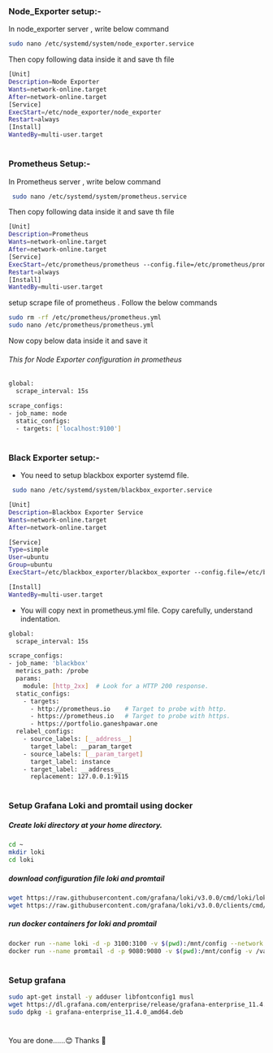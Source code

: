 ### Node_Exporter setup:-

In node_exporter server , write below command

```bash
sudo nano /etc/systemd/system/node_exporter.service
```

Then copy following data inside it and save th file

```bash
[Unit]
Description=Node Exporter
Wants=network-online.target
After=network-online.target
[Service]
ExecStart=/etc/node_exporter/node_exporter
Restart=always
[Install]
WantedBy=multi-user.target
```

#

### Prometheus Setup:-

In Prometheus server , write below command

```bash
 sudo nano /etc/systemd/system/prometheus.service
```

Then copy following data inside it and save th file

```bash
[Unit]
Description=Prometheus
Wants=network-online.target
After=network-online.target
[Service]
ExecStart=/etc/prometheus/prometheus --config.file=/etc/prometheus/prometheus.yml
Restart=always
[Install]
WantedBy=multi-user.target
```

setup scrape file of prometheus . Follow the below commands

```bash
sudo rm -rf /etc/prometheus/prometheus.yml
sudo nano /etc/prometheus/prometheus.yml
```

Now copy below data inside it and save it
###### This for Node Exporter configuration in prometheus      
```bash  
global:
  scrape_interval: 15s

scrape_configs:
- job_name: node
  static_configs:
  - targets: ['localhost:9100']
```

#

### Black Exporter setup:-

- You need to setup blackbox exporter systemd file.

```bash
 sudo nano /etc/systemd/system/blackbox_exporter.service
```

```bash
[Unit]
Description=Blackbox Exporter Service
Wants=network-online.target
After=network-online.target

[Service]
Type=simple
User=ubuntu
Group=ubuntu
ExecStart=/etc/blackbox_exporter/blackbox_exporter --config.file=/etc/blackbox_exporter/blackbox.yml

[Install]
WantedBy=multi-user.target
```

- You will copy next in prometheus.yml file. Copy carefully, understand indentation.

```bash
global:
  scrape_interval: 15s

scrape_configs:
- job_name: 'blackbox'
  metrics_path: /probe
  params:
    module: [http_2xx]  # Look for a HTTP 200 response.
  static_configs:
    - targets:
      - http://prometheus.io    # Target to probe with http.
      - https://prometheus.io   # Target to probe with https.
      - https://portfolio.ganeshpawar.one
  relabel_configs:
    - source_labels: [__address__]
      target_label: __param_target
    - source_labels: [__param_target]
      target_label: instance
    - target_label: __address__
      replacement: 127.0.0.1:9115
```

#

### Setup Grafana Loki and promtail using docker

##### Create loki directory at your home directory.
```bash
cd ~
mkdir loki
cd loki
```

##### download configuration file loki and promtail
```bash
wget https://raw.githubusercontent.com/grafana/loki/v3.0.0/cmd/loki/loki-local-config.yaml -O loki-config.yaml
wget https://raw.githubusercontent.com/grafana/loki/v3.0.0/clients/cmd/promtail/promtail-docker-config.yaml -O promtail-config.yaml
```

##### run docker containers for loki and promtail
```bash
docker run --name loki -d -p 3100:3100 -v $(pwd):/mnt/config --network loki-promtail grafana/loki:3.2.1 -config.file=/mnt/config/loki-config.yaml
docker run --name promtail -d -p 9080:9080 -v $(pwd):/mnt/config -v /var/log:/var/log --network loki-promtail grafana/promtail:3.2.1 -config.file=/mnt/config/promtail-config.yaml
```

#

### Setup grafana

```bash
sudo apt-get install -y adduser libfontconfig1 musl
wget https://dl.grafana.com/enterprise/release/grafana-enterprise_11.4.0_amd64.deb
sudo dpkg -i grafana-enterprise_11.4.0_amd64.deb
```

#

You are done......😊
Thanks 🙏
